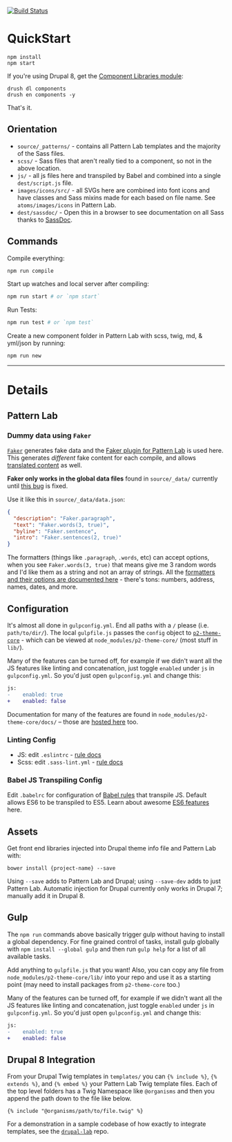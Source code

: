 [![Build Status](https://travis-ci.org/phase2/pattern-lab-starter.svg?branch=master)](https://travis-ci.org/phase2/pattern-lab-starter)

# QuickStart

    npm install
    npm start

If you're using Drupal 8, get the [Component Libraries module](https://www.drupal.org/project/components):

    drush dl components
    drush en components -y

That's it.

## Orientation

- `source/_patterns/` - contains all Pattern Lab templates and the majority of the Sass files.
- `scss/` - Sass files that aren't really tied to a component, so not in the above location.
- `js/` - all js files here and transpiled by Babel and combined into a single `dest/script.js` file.
- `images/icons/src/` - all SVGs here are combined into font icons and have classes and Sass mixins made for each based on file name. See `atoms/images/icons` in Pattern Lab.
- `dest/sassdoc/` - Open this in a browser to see documentation on all Sass thanks to [SassDoc](http://sassdoc.com).

## Commands

Compile everything:

```bash
npm run compile
```

Start up watches and local server after compiling:

```bash
npm run start # or `npm start`
```

Run Tests:

```bash
npm run test # or `npm test`
```

Create a new component folder in Pattern Lab with scss, twig, md, & yml/json by running:

```bash
npm run new
```

---

# Details

## Pattern Lab

### Dummy data using `Faker`

[`Faker`](https://github.com/fzaninotto/Faker) generates fake data and the [Faker plugin for Pattern Lab](https://github.com/pattern-lab/plugin-php-faker) is used here. This generates *different* fake content for each compile, and allows [translated content](https://github.com/pattern-lab/plugin-php-faker#locales) as well.

**Faker only works in the global data files** found in `source/_data/` currently until [this bug](https://github.com/pattern-lab/plugin-php-faker/issues/2) is fixed.

Use it like this in `source/_data/data.json`:

```json
{
  "description": "Faker.paragraph",
  "text": "Faker.words(3, true)",
  "byline": "Faker.sentence",
  "intro": "Faker.sentences(2, true)"
}
```

The formatters (things like `.paragraph`, `.words`, etc) can accept options, when you see `Faker.words(3, true)` that means give me 3 random words and I'd like them as a string and not an array of strings. All the [formatters and their options are documented here](https://github.com/fzaninotto/Faker#formatters) - there's tons: numbers, address, names, dates, and more.

## Configuration

It's almost all done in `gulpconfig.yml`. End all paths with a `/` please (i.e. `path/to/dir/`). The local `gulpfile.js` passes the `config` object to [`p2-theme-core`](https://github.com/phase2/p2-theme-core) - which can be viewed at `node_modules/p2-theme-core/` (most stuff in `lib/`).

Many of the features can be turned off, for example if we didn't want all the JS features like linting and concatenation, just toggle `enabled` under `js` in `gulpconfig.yml`. So you'd just open `gulpconfig.yml` and change this:

```diff
js:
-    enabled: true
+    enabled: false
```

Documentation for many of the features are found in `node_modules/p2-theme-core/docs/` – those are [hosted here](http://p2-theme-core.readthedocs.org) too.

### Linting Config

- JS: edit `.eslintrc` - [rule docs](http://eslint.org/docs/rules/)
- Scss: edit `.sass-lint.yml` - [rule docs](https://github.com/sasstools/sass-lint/tree/master/docs/rules)

### Babel JS Transpiling Config

Edit `.babelrc` for configuration of [Babel rules](https://babeljs.io/docs/usage/options/) that transpile JS. Default allows ES6 to be transpiled to ES5. Learn about awesome [ES6 features](http://es6-features.org) here.

## Assets

Get front end libraries injected into Drupal theme info file and Pattern Lab with:

    bower install {project-name} --save

Using `--save` adds to Pattern Lab and Drupal; using `--save-dev` adds to just Pattern Lab. Automatic injection for Drupal currently only works in Drupal 7; manually add it in Drupal 8.

## Gulp

The `npm run` commands above basically trigger gulp without having to install a global dependency. For fine grained control of tasks, install gulp globally with `npm install --global gulp` and then run `gulp help` for a list of all available tasks.

Add anything to `gulpfile.js` that you want! Also, you can copy any file from `node_modules/p2-theme-core/lib/` into your repo and use it as a starting point (may need to install packages from `p2-theme-core` too.)

Many of the features can be turned off, for example if we didn't want all the JS features like linting and concatenation, just toggle `enabled` under `js` in `gulpconfig.yml`. So you'd just open `gulpconfig.yml` and change this:

```diff
js:
-    enabled: true
+    enabled: false
```

## Drupal 8 Integration

From your Drupal Twig templates in `templates/` you can `{% include %}`, `{% extends %}`, and `{% embed %}` your Pattern Lab Twig template files. Each of the top level folders has a Twig Namespace like `@organisms` and then you append the path down to the file like below.

    {% include "@organisms/path/to/file.twig" %}

For a demonstration in a sample codebase of how exactly to integrate templates, see the [`drupal-lab`](https://github.com/phase2/drupal-lab) repo.
